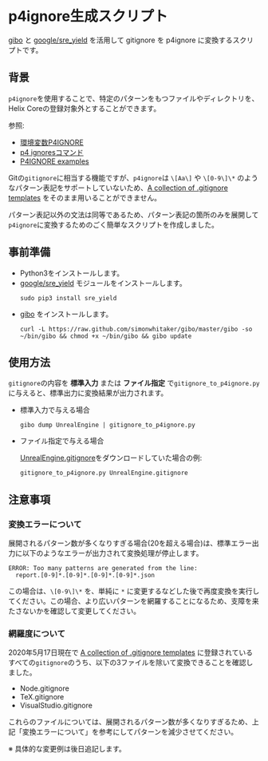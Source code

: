 # p4ignore生成スクリプト

[gibo](https://github.com/simonwhitaker/gibo) と [google/sre_yield](https://github.com/google/sre_yield) を活用して gitignore を p4ignore に変換するスクリプトです。

## 背景
`p4ignore`を使用することで、特定のパターンをもつファイルやディレクトリを、Helix Coreの登録対象外とすることができます。 

参照:
* [環境変数P4IGNORE](https://www.toyo.co.jp/files/user/img/product/ss/help/perforce/r19.1/manuals/cmdref/Content/CmdRef/P4IGNORE.html)
* [p4 ignoresコマンド](https://www.toyo.co.jp/files/user/img/product/ss/help/perforce/r19.1/manuals/cmdref/Content/CmdRef/p4_ignores.html#p4_ignores)
* [P4IGNORE examples](https://community.perforce.com/s/article/6510)

Gitの`gitignore`に相当する機能ですが、`p4ignore`は `\[Aa\]` や `\[0-9\]\*` のようなパターン表記をサポートしていないため、[A collection of .gitignore templates](https://github.com/github/gitignore) をそのまま用いることができません。

パターン表記以外の文法は同等であるため、パターン表記の箇所のみを展開して`p4ignore`に変換するためのごく簡単なスクリプトを作成しました。

## 事前準備

* Python3をインストールします。
* [google/sre_yield](https://github.com/google/sre_yield) モジュールをインストールします。
  ```
  sudo pip3 install sre_yield
  ```
* [gibo](https://github.com/simonwhitaker/gibo) をインストールします。
  ```
  curl -L https://raw.github.com/simonwhitaker/gibo/master/gibo -so ~/bin/gibo && chmod +x ~/bin/gibo && gibo update
  ```

## 使用方法

`gitignore`の内容を **標準入力** または **ファイル指定** で`gitignore_to_p4ignore.py`に与えると、標準出力に変換結果が出力されます。

* 標準入力で与える場合
  ```
  gibo dump UnrealEngine | gitignore_to_p4ignore.py
  ```

* ファイル指定で与える場合

  [UnrealEngine.gitignore](https://github.com/github/gitignore/blob/master/UnrealEngine.gitignore)をダウンロードしていた場合の例:
  ```
  gitignore_to_p4ignore.py UnrealEngine.gitignore
  ```

## 注意事項

### 変換エラーについて
展開されるパターン数が多くなりすぎる場合(20を超える場合)は、標準エラー出力に以下のようなエラーが出力されて変換処理が停止します。
```
ERROR: Too many patterns are generated from the line:
  report.[0-9]*.[0-9]*.[0-9]*.[0-9]*.json
```

この場合は、`\[0-9\]\*` を、単純に `*` に変更するなどした後で再度変換を実行してください。この場合、より広いパターンを網羅することになるため、支障を来たさないかを確認して変更してください。

### 網羅度について
2020年5月17日現在で [A collection of .gitignore templates](https://github.com/github/gitignore) に登録されているすべての`gitignore`のうち、以下の3ファイルを除いて変換できることを確認しました。
* Node.gitignore
* TeX.gitignore
* VisualStudio.gitignore

これらのファイルについては、展開されるパターン数が多くなりすぎるため、上記「変換エラーについて」を参考にしてパターンを減少させてください。

※ 具体的な変更例は後日追記します。
